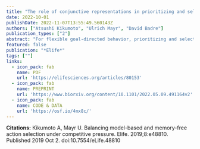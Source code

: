 ```yaml
---
title: "The role of conjunctive representations in prioritizing and selecting planned actions"
date: 2022-10-01
publishDate: 2022-11-07T13:55:49.560143Z
authors: ["Atsushi Kikumoto", "Ulrich Mayr", "David Badre"]
publication_types: ["2"]
abstract: "For flexible goal-directed behavior, prioritizing and selecting a specific action among multiple candidates is often important. Working memory has long been assumed to play a role in prioritization and planning, while bridging cross-temporal contingencies during action selection. However, studies of working memory have mostly focused on memory for single components of an action plan, such as a rule or a stimulus, rather than management of all of these elements during planning. Therefore, it is not known how post-encoding prioritization and selection operate on the entire profile of representations for prospective actions. Here, we assessed how such control processes unfold over action representations, highlighting the role of conjunctive representations that nonlinearly integrate task-relevant features during maintenance and prioritization of action plans. For each trial, participants prepared two independent rule-based actions simultaneously, then they were retro-cued to select one as their response. Prior to the start of the trial, one rule-based action was randomly assigned to be high priority by cueing that it was more likely to be tested. We found that both full action plans were maintained as conjunctive representations during action preparation, regardless of priority. However, during output selection, the conjunctive representation of the high priority action plan was more enhanced and readily selected as an output. Further, the strength of the high priority conjunctive representation was associated with behavioral interference when the low priority action was tested. Thus, multiple alternate upcoming actions were maintained as integrated representations and served as the target of post-encoding attentional selection mechanisms to prioritize and select an action from within working memory."
featured: false
publication: "*Elife*"
tags: [""]
links:
  - icon_pack: fab
    name: PDF
    url: 'https://elifesciences.org/articles/80153'
  - icon_pack: fab
    name: PREPRINT
    url: 'https://www.biorxiv.org/content/10.1101/2022.05.09.491164v2'
  - icon_pack: fab
    name: CODE & DATA
    url: 'https://osf.io/4mx8c/'
---
```


**Citations:**
Kikumoto A, Mayr U. Balancing model-based and memory-free action selection under competitive pressure. Elife. 2019;8:e48810. Published 2019 Oct 2. doi:10.7554/eLife.48810
